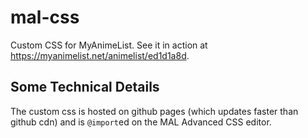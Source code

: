 # mal-css
Custom CSS for MyAnimeList. See it in action at https://myanimelist.net/animelist/ed1d1a8d.

## Some Technical Details
The custom css is hosted on github pages (which updates faster than github cdn) and is `@import`ed on the MAL Advanced CSS editor.
